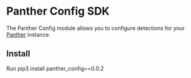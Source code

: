 # Panther Config SDK
The Panther Config module allows you to configure detections for your [Panther](https://panther.com) instance.

## Install
Run pip3 install panther_config==0.0.2
